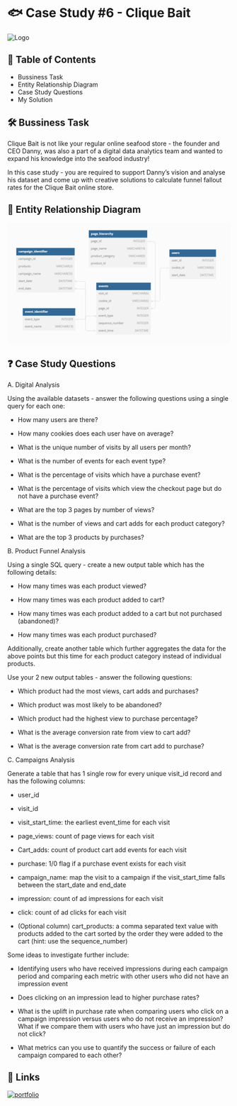 
# 🐟 Case Study #6 - Clique Bait



![Logo](https://8weeksqlchallenge.com/images/case-study-designs/6.png)


## 📕 Table of Contents

 - Bussiness Task
 - Entity Relationship Diagram
 - Case Study Questions
 - My Solution

## 🛠️ Bussiness Task

Clique Bait is not like your regular online seafood store - the founder and CEO Danny, was also a part of a digital data analytics team and wanted to expand his knowledge into the seafood industry!

In this case study - you are required to support Danny’s vision and analyse his dataset and come up with creative solutions to calculate funnel fallout rates for the Clique Bait online store.


## 🔐 Entity Relationship Diagram

![Logo](https://github.com/sameer8765/8-Week-SQL-Challenge/blob/main/Case%20Study%20%236%20-%20Clique%20Bait/e6.PNG?raw=true)

## ❓ Case Study Questions

A. Digital Analysis

Using the available datasets - answer the following questions using a single query for each one:

   - How many users are there?

   - How many cookies does each user have on average?

   - What is the unique number of visits by all users per month?

   - What is the number of events for each event type?

   - What is the percentage of visits which have a purchase event?

   - What is the percentage of visits which view the checkout page but do not have a purchase event?

   - What are the top 3 pages by number of views?

   - What is the number of views and cart adds for each product category?

   - What are the top 3 products by purchases?

B. Product Funnel Analysis

Using a single SQL query - create a new output table which has the following details:

   - How many times was each product viewed?

   - How many times was each product added to cart?

   - How many times was each product added to a cart but not purchased (abandoned)?

   - How many times was each product purchased?

Additionally, create another table which further aggregates the data for the above points but this time for each product category instead of individual products.

Use your 2 new output tables - answer the following questions:

   - Which product had the most views, cart adds and purchases?

   - Which product was most likely to be abandoned?

   - Which product had the highest view to purchase percentage?

   - What is the average conversion rate from view to cart add?

   - What is the average conversion rate from cart add to purchase?

C. Campaigns Analysis

Generate a table that has 1 single row for every unique visit_id record and has the following columns:

   - user_id

   - visit_id

   - visit_start_time: the earliest event_time for each visit

   - page_views: count of page views for each visit

   - Cart_adds: count of product cart add events for each visit

   - purchase: 1/0 flag if a purchase event exists for each visit

   - campaign_name: map the visit to a campaign if the visit_start_time 
falls between the start_date and end_date

   - impression: count of ad impressions for each visit

   - click: count of ad clicks for each visit

   - (Optional column) cart_products: a comma separated text value with products added to the cart sorted by the order they were added to the cart (hint: use the sequence_number)

Some ideas to investigate further include:

   - Identifying users who have received impressions during each campaign period and comparing each metric with other users who did not have an impression event

   - Does clicking on an impression lead to higher purchase rates?

   - What is the uplift in purchase rate when comparing users who click on a campaign impression versus users who do not receive an impression? What if we compare them with users who have just an impression but do not click?

   - What metrics can you use to quantify the success or failure of each campaign compared to each other?

## 🔗 Links
[![portfolio](https://img.shields.io/badge/my_solution-000?style=for-the-badge&logo=ko-fi&logoColor=white)](https://github.com/sameer8765/8-Week-SQL-Challenge/blob/main/Case%20Study%20%236%20-%20Clique%20Bait/SQL%20query)

